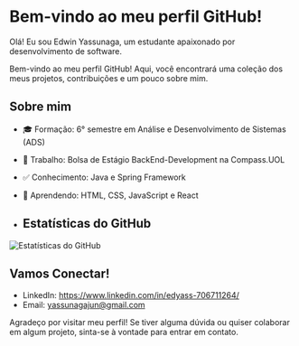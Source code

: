 # Bem-vindo ao meu perfil GitHub!

Olá! Eu sou Edwin Yassunaga, um estudante apaixonado por desenvolvimento de software. 

Bem-vindo ao meu perfil GitHub! Aqui, você encontrará uma coleção dos meus projetos, contribuições e um pouco sobre mim.

## Sobre mim

- 🎓 Formação: 6° semestre em Análise e Desenvolvimento de Sistemas (ADS)
- 💼 Trabalho: Bolsa de Estágio BackEnd-Development na Compass.UOL
- ✅ Conhecimento: Java e Spring Framework
- 🌱 Aprendendo: HTML, CSS, JavaScript e React 

- ## Estatísticas do GitHub

![Estatísticas do GitHub](https://github-readme-stats.vercel.app/api?username=EdYass&show_icons=true&theme=radical)

## Vamos Conectar!

- LinkedIn: https://www.linkedin.com/in/edyass-706711264/
- Email: yassunagajun@gmail.com


Agradeço por visitar meu perfil! Se tiver alguma dúvida ou quiser colaborar em algum projeto, sinta-se à vontade para entrar em contato.
<!---
EdYass/EdYass is a ✨ special ✨ repository because its `README.md` (this file) appears on your GitHub profile.
You can click the Preview link to take a look at your changes.
--->
